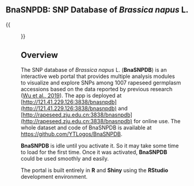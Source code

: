 ## BnaSNPDB: SNP Database of *Brassica napus* L. 


{{<figure src="/img/BnaSNPDB.png">}}

## Overview

The SNP database of *Brassica napus* L. (**BnaSNPDB**) is an interactive web portal that provides multiple analysis modules to visualize and explore SNPs among 1007 rapeseed germplasm accessions based on the data reported by previous research ([Wu et al., 2019](http://rapeseed.zju.edu.cn/pdf/mp.pdf)). The app is deployed at [http://121.41.229.126:3838/bnasnpdb](http://121.41.229.126:3838/bnasnpdb) and [http://rapeseed.zju.edu.cn:3838/bnasnpdb](http://rapeseed.zju.edu.cn:3838/bnasnpdb) for online use. The whole dataset and code of BnaSNPDB is available at https://github.com/YTLogos/BnaSNPDB. 


**BnaSNPDB** is idle until you activate it. So it may take some time to load for the first time. Once it was activated, **BnaSNPDB** could be used smoothly and easily.

The portal is built entirely in **R** and **Shiny** using the **RStudio** development environment.

